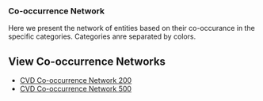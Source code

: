 

<h3> Co-occurrence Network </h3></div>
           
<p>
                    Here we present the network of entities based on their co-occurance 
                    in the specific categories. Categories anre separated by colors.
</p>
          
            
 <h2>View Co-occurrence Networks</h2>
<ul>
                    <li> <a href="cvd200.html" target="_blank"> CVD Co-occurrence Network 200 </a> </li>
                    <li> <a href="cvd500.html" target="_blank"> CVD Co-occurrence Network 500 </a> </li>
                   
 </ul>
 
